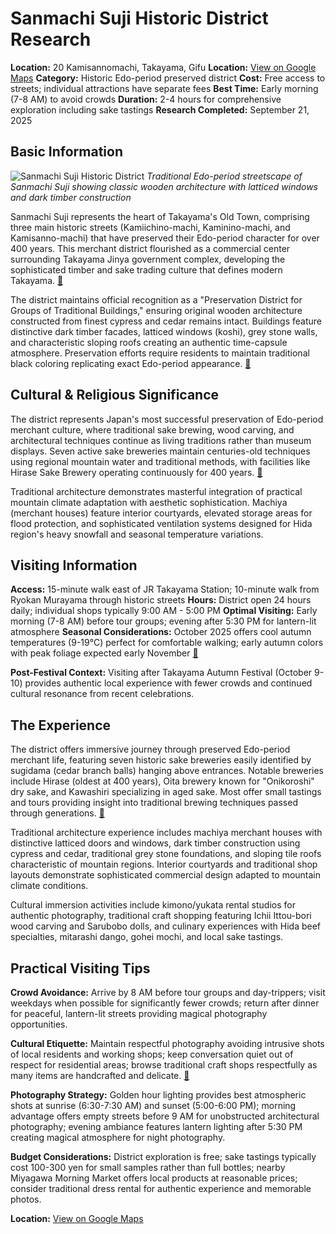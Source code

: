 # Sanmachi Suji Historic District Research

**Location:** 20 Kamisannomachi, Takayama, Gifu
**Location:** [View on Google Maps](https://maps.google.com/maps?q=36.1413536,137.2592001)
**Category:** Historic Edo-period preserved district
**Cost:** Free access to streets; individual attractions have separate fees
**Best Time:** Early morning (7-8 AM) to avoid crowds
**Duration:** 2-4 hours for comprehensive exploration including sake tastings
**Research Completed:** September 21, 2025

## Basic Information

![Sanmachi Suji Historic District](https://data.agatetravel.com/images/album/images/16763/2401161359519359-m.jpg)
*Traditional Edo-period streetscape of Sanmachi Suji showing classic wooden architecture with latticed windows and dark timber construction*

Sanmachi Suji represents the heart of Takayama's Old Town, comprising three main historic streets (Kamiichino-machi, Kaminino-machi, and Kamisanno-machi) that have preserved their Edo-period character for over 400 years. This merchant district flourished as a commercial center surrounding Takayama Jinya government complex, developing the sophisticated timber and sake trading culture that defines modern Takayama. [🔗](https://www.japan.travel/en/spot/152/)

The district maintains official recognition as a "Preservation District for Groups of Traditional Buildings," ensuring original wooden architecture constructed from finest cypress and cedar remains intact. Buildings feature distinctive dark timber facades, latticed windows (koshi), grey stone walls, and characteristic sloping roofs creating an authentic time-capsule atmosphere. Preservation efforts require residents to maintain traditional black coloring replicating exact Edo-period appearance. [🔗](https://www.agatetravel.com/japan/takayama/sanmachi-suji.html)

## Cultural & Religious Significance

The district represents Japan's most successful preservation of Edo-period merchant culture, where traditional sake brewing, wood carving, and architectural techniques continue as living traditions rather than museum displays. Seven active sake breweries maintain centuries-old techniques using regional mountain water and traditional methods, with facilities like Hirase Sake Brewery operating continuously for 400 years. [🔗](https://www.japan.travel/en/spot/153/)

Traditional architecture demonstrates masterful integration of practical mountain climate adaptation with aesthetic sophistication. Machiya (merchant houses) feature interior courtyards, elevated storage areas for flood protection, and sophisticated ventilation systems designed for Hida region's heavy snowfall and seasonal temperature variations.

## Visiting Information

**Access:** 15-minute walk east of JR Takayama Station; 10-minute walk from Ryokan Murayama through historic streets
**Hours:** District open 24 hours daily; individual shops typically 9:00 AM - 5:00 PM
**Optimal Visiting:** Early morning (7-8 AM) before tour groups; evening after 5:30 PM for lantern-lit atmosphere
**Seasonal Considerations:** October 2025 offers cool autumn temperatures (9-19°C) perfect for comfortable walking; early autumn colors with peak foliage expected early November [🔗](https://www.agatetravel.com/japan/takayama/weather-in-october.html)

**Post-Festival Context:** Visiting after Takayama Autumn Festival (October 9-10) provides authentic local experience with fewer crowds and continued cultural resonance from recent celebrations.

## The Experience

The district offers immersive journey through preserved Edo-period merchant life, featuring seven historic sake breweries easily identified by sugidama (cedar branch balls) hanging above entrances. Notable breweries include Hirase (oldest at 400 years), Oita brewery known for "Onikoroshi" dry sake, and Kawashiri specializing in aged sake. Most offer small tastings and tours providing insight into traditional brewing techniques passed through generations. [🔗](https://www.feastographyblog.com/blog/sanmachi-suji)

Traditional architecture experience includes machiya merchant houses with distinctive latticed doors and windows, dark timber construction using cypress and cedar, traditional grey stone foundations, and sloping tile roofs characteristic of mountain regions. Interior courtyards and traditional shop layouts demonstrate sophisticated commercial design adapted to mountain climate conditions.

Cultural immersion activities include kimono/yukata rental studios for authentic photography, traditional craft shopping featuring Ichii Ittou-bori wood carving and Sarubobo dolls, and culinary experiences with Hida beef specialties, mitarashi dango, gohei mochi, and local sake tastings.

## Practical Visiting Tips

**Crowd Avoidance:** Arrive by 8 AM before tour groups and day-trippers; visit weekdays when possible for significantly fewer crowds; return after dinner for peaceful, lantern-lit streets providing magical photography opportunities.

**Cultural Etiquette:** Maintain respectful photography avoiding intrusive shots of local residents and working shops; keep conversation quiet out of respect for residential areas; browse traditional craft shops respectfully as many items are handcrafted and delicate. [🔗](https://www.klook.com/destination/p50001788-sanmachi-suji/)

**Photography Strategy:** Golden hour lighting provides best atmospheric shots at sunrise (6:30-7:30 AM) and sunset (5:00-6:00 PM); morning advantage offers empty streets before 9 AM for unobstructed architectural photography; evening ambiance features lantern lighting after 5:30 PM creating magical atmosphere for night photography.

**Budget Considerations:** District exploration is free; sake tastings typically cost 100-300 yen for small samples rather than full bottles; nearby Miyagawa Morning Market offers local products at reasonable prices; consider traditional dress rental for authentic experience and memorable photos.

**Location:** [View on Google Maps](https://www.google.com/maps/place/Sanmachi+Suji/@36.1396355,137.2550296,934m/)
